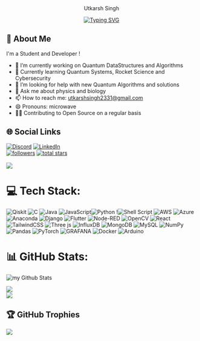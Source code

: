 <div align="center">Utkarsh Singh</div>

<p align="center">
  <a href="https://git.io/typing-svg"><img src="https://readme-typing-svg.demolab.com?font=Fira+Code&pause=1000&color=F70706&center=true&vCenter=true&width=500&lines=Quantum+Learner+and+Developer;Experienced+Rocket+Designer+and+Engineer;Cybersecurity+lecturer" alt="Typing SVG" /></a>
</p>


## 💫 About Me
I'm a Student and Developer !<br>
- 🔭 I’m currently working on Quantum DataStructures and Algorithms
- 🌱 Currently learning Quantum Systems, Rocket Science and Cybersecurity
- 🤔 I’m looking for help with new Quantum Algorithms and solutions
- 💬 Ask me about physics and biology
- 📫 How to reach me: utkarshsingh2331@gmail.com
- 😄 Pronouns: microwave
- 🎅🏻 Contributing to Open Source on a regular basis


## 🌐 Social Links
[![Discord](https://img.shields.io/badge/Discord-%237289DA.svg?logo=discord&logoColor=white)](https://discord.gg/discordapp.com/users/1062079909243134083) 
[![LinkedIn](https://img.shields.io/badge/LinkedIn-%230077B5.svg?logo=linkedin&logoColor=white)](https://www.linkedin.com/in/utkarshsinghrajput23) 
<br>
<a href="https://github.com/Utu232002?tab=followers">
         <img alt="followers" title="Follow me on Github" src="https://custom-icon-badges.demolab.com/github/followers/Utu232002?color=236ad3&labelColor=1155ba&style=for-the-badge&logo=person-add&label=Follow&logoColor=white"/></a>
      <a href="https://github.com/Utu23002tab=repositories&sort=stargazers">
         <img alt="total stars" title="Total stars on GitHub" src="https://custom-icon-badges.demolab.com/github/stars/Utu232002?color=55960c&style=for-the-badge&labelColor=488207&logo=star"/></a>
</br>  
[![](https://visitcount.itsvg.in/api?id=Utu232002&icon=6&color=5)](https://visitcount.itsvg.in)

# 💻 Tech Stack:
![Qiskit](https://img.shields.io/badge/Qiskit-%236929C4.svg?style=for-the-badge&logo=Qiskit&logoColor=white)
![C](https://img.shields.io/badge/c-%2300599C.svg?style=for-the-badge&logo=c&logoColor=white) ![Java](https://img.shields.io/badge/java-%23ED8B00.svg?style=for-the-badge&logo=openjdk&logoColor=white) ![JavaScript](https://img.shields.io/badge/javascript-%23323330.svg?style=for-the-badge&logo=javascript&logoColor=%23F7DF1E)![Python](https://img.shields.io/badge/python-3670A0?style=for-the-badge&logo=python&logoColor=ffdd54) !![Shell Script](https://img.shields.io/badge/shell_script-%23121011.svg?style=for-the-badge&logo=gnu-bash&logoColor=white) ![AWS](https://img.shields.io/badge/AWS-%23FF9900.svg?style=for-the-badge&logo=amazon-aws&logoColor=white) ![Azure](https://img.shields.io/badge/azure-%230072C6.svg?style=for-the-badge&logo=microsoftazure&logoColor=white)![Anaconda](https://img.shields.io/badge/Anaconda-%2344A833.svg?style=for-the-badge&logo=anaconda&logoColor=white) ![Django](https://img.shields.io/badge/django-%23092E20.svg?style=for-the-badge&logo=django&logoColor=white) ![Flutter](https://img.shields.io/badge/Flutter-%2302569B.svg?style=for-the-badge&logo=Flutter&logoColor=white) ![Node-RED](https://img.shields.io/badge/Node--RED-%238F0000.svg?style=for-the-badge&logo=node-red&logoColor=white) ![OpenCV](https://img.shields.io/badge/opencv-%23white.svg?style=for-the-badge&logo=opencv&logoColor=white) ![React](https://img.shields.io/badge/react-%2320232a.svg?style=for-the-badge&logo=react&logoColor=%2361DAFB)![TailwindCSS](https://img.shields.io/badge/tailwindcss-%2338B2AC.svg?style=for-the-badge&logo=tailwind-css&logoColor=white) ![Three js](https://img.shields.io/badge/threejs-black?style=for-the-badge&logo=three.js&logoColor=white) ![InfluxDB](https://img.shields.io/badge/InfluxDB-22ADF6?style=for-the-badge&logo=InfluxDB&logoColor=white) ![MongoDB](https://img.shields.io/badge/MongoDB-%234ea94b.svg?style=for-the-badge&logo=mongodb&logoColor=white) ![MySQL](https://img.shields.io/badge/mysql-%2300000f.svg?style=for-the-badge&logo=mysql&logoColor=white) ![NumPy](https://img.shields.io/badge/numpy-%23013243.svg?style=for-the-badge&logo=numpy&logoColor=white) ![Pandas](https://img.shields.io/badge/pandas-%23150458.svg?style=for-the-badge&logo=pandas&logoColor=white) ![PyTorch](https://img.shields.io/badge/PyTorch-%23EE4C2C.svg?style=for-the-badge&logo=PyTorch&logoColor=white) ![GRAFANA](https://img.shields.io/badge/grafana-F46800.svg?style=for-the-badge&logo=grafana&logoColor=white&color=%23F46800) ![Docker](https://img.shields.io/badge/docker-%230db7ed.svg?style=for-the-badge&logo=docker&logoColor=white) ![Arduino](https://img.shields.io/badge/-Arduino-00979D?style=for-the-badge&logo=Arduino&logoColor=white) 


# 📊 GitHub Stats:
<img align="center" src="https://github-readme-stats.vercel.app/api?username=utu232002&include_all_commits=true&count_private=true&show_icons=true&line_height=20&title_color=2B5BBD&icon_color=1124BB&text_color=A1A1A1&bg_color=0,000000,130F40" alt="my Github Stats"/>

![](https://github-readme-streak-stats.herokuapp.com/?user=Utu232002&theme=blue-green&hide_border=false)<br/>
![](https://github-readme-stats.vercel.app/api/top-langs/?username=Utu232002&theme=blue-green&hide_border=false&include_all_commits=false&count_private=true&layout=compact)

## 🏆 GitHub Trophies
![](https://github-profile-trophy.vercel.app/?username=Utu232002&theme=radical&no-frame=false&no-bg=false&margin-w=4)

